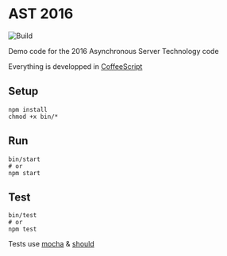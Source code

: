 # AST 2016

![Build](https://travis-ci.org/cesarBere/ece-nodejs-2016.svg?branch=master)

Demo code for the 2016 Asynchronous Server Technology code

Everything is developped in [CoffeeScript](http://coffeescript.org)

## Setup 

```
npm install
chmod +x bin/* 
```

## Run 

```
bin/start
# or 
npm start
```

## Test

```
bin/test
# or 
npm test
```

Tests use [mocha](https://mochajs.org) & [should](https://shouldjs.github.io)
